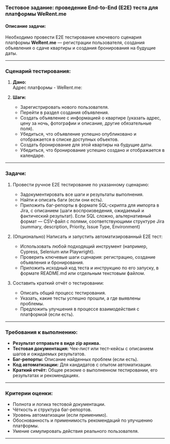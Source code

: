### **Тестовое задание: проведение End-to-End (E2E) теста для платформы WeRent.me**  

#### **Описание задачи:**  
Необходимо провести E2E тестирование ключевого сценария платформы **WeRent.me** — регистрации пользователя, создания объявления о сдаче квартиры и создания бронирования на будущие даты.  

---

### **Сценарий тестирования:**  

1. **Дано:**  
  Адрес платформы - WeRent.me:  

2. **Шаги:**  
   - Зарегистрировать нового пользователя.  
   - Перейти в раздел создания объявления.  
   - Создать объявление с информацией о квартире (указать адрес, цену за ночь, фотографии и описание, другие обязательные поля).  
   - Убедиться, что объявление успешно опубликовано и отображается в списке доступных объектов.  
   - Создать бронирование для этой квартиры на будущие даты.  
   - Убедиться, что бронирование успешно создано и отображается в календаре.  

---

### **Задачи:**  

1. Провести ручное E2E тестирование по указанному сценарию:  
   - Задокументировать все шаги и результаты выполнения.  
   - Найти и описать баги (если они есть).  
   - Приложить баг-репорты в формате SQL-скрипта для импорта в Jira, с описанием (шаги воспроизведения, ожидаемый и фактический результат). Если SQL сложно, альтернативный формат — CSV-файл с полями, соответствующими структуре Jira (summary, description, Priority, Issue Type, Environment)

2. (Опционально) Написать и запустить автоматизированный E2E тест:  
   - Использовать любой подходящий инструмент (например, Cypress, Selenium или Playwright).  
   - Проверить ключевые шаги сценария: регистрацию, создание объявления и бронирования.  
   - Приложить исходный код теста и инструкцию по его запуску, в формате README.md или отдельным текстовым файлом.

3. Составить краткий отчёт о тестировании:  
   - Описать общий процесс тестирования.  
   - Указать, какие тесты успешно прошли, а где выявлены проблемы.  
   - Предложить улучшения в процессе взаимодействия с платформой (если есть).  

---

### **Требования к выполнению:**  
- **Результат отправьте в виде zip архива.**
- **Тестовая документация:** Чек-лист или тест-кейсы с описанием шагов и ожидаемых результатов.  
- **Баг-репорты:** Описание найденных проблем (если есть).  
- **Код автоматизации:** Для кандидатов с опытом автоматизации.  
- **Краткий отчёт:** Общее резюме о выполненном тестировании, его результатах и рекомендациях.  

---

### **Критерии оценки:**  
- Полнота и логика тестовой документации.  
- Чёткость и структура баг-репортов.  
- Уровень автоматизации (если применимо).  
- Обоснованность и применимость рекомендаций по улучшению платформы.  
- Умение симулировать действия реального пользователя.  

---
